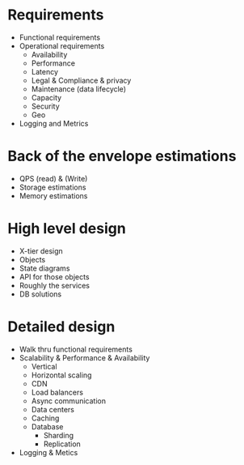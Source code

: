 # Requirements
 * Functional requirements 	
 * Operational requirements 
   * Availability 
   * Performance 
   * Latency
   * Legal & Compliance & privacy
   * Maintenance (data lifecycle)
   * Capacity
   * Security
   * Geo
 * Logging and Metrics 

# Back of the envelope estimations 
  * QPS (read) & (Write)
  * Storage estimations 
  * Memory estimations

# High level design 
  * X-tier design 
  * Objects 
  * State diagrams 
  * API for those objects 
  * Roughly the services 
  * DB solutions 

# Detailed design 
  * Walk thru functional requirements 
  * Scalability & Performance & Availability 
    * Vertical 
    * Horizontal scaling 
    * CDN
    * Load balancers
    * Async communication
    * Data centers 
    * Caching 
    * Database 
      * Sharding 
      * Replication 
* Logging & Metics

